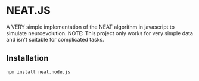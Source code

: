 # NEAT.JS

A VERY simple implementation of the NEAT algorithm in javascript to simulate neuroevolution.
NOTE: This project only works for very simple data and isn't suitable for complicated tasks.

## Installation


```npm install neat.node.js```